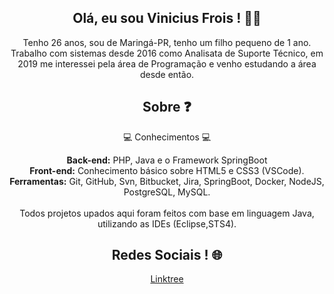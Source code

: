 <h2 align="center">Olá, eu sou Vinicius Frois ! 👨‍💻 </h2>
<p align="center">Tenho 26 anos, sou de Maringá-PR, tenho um filho pequeno de 1 ano.<br>Trabalho com sistemas desde 2016 como Analisata de Suporte Técnico, em 2019 me interessei pela área de Programação e venho estudando a área desde então.</p>

<h2 align="center"> Sobre ❓</h2>
<p align="center">💻 Conhecimentos 💻</p>
<p align="center"><b>Back-end:</b> PHP, Java e o Framework SpringBoot<br>
<b>Front-end:</b> Conhecimento básico sobre HTML5 e CSS3 (VSCode).<br>
<b>Ferramentas:</b> Git, GitHub, Svn, Bitbucket, Jira, SpringBoot, Docker, NodeJS, PostgreSQL, MySQL.<br><br>
Todos projetos upados aqui foram feitos com base em linguagem Java, utilizando as IDEs (Eclipse,STS4).<br>

<h2 align="center">Redes Sociais ! 🌐</h2>
<p align="center"><a href="https://linktr.ee/vinifrois">Linktree</a></p>
